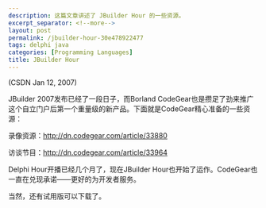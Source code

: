 ```yaml
---
description: 这篇文章讲述了 JBuilder Hour 的一些资源。
excerpt_separator: <!--more-->
layout: post
permalink: /jbuilder-hour-30e478922477
tags: delphi java
categories: [Programming Languages]
title: JBuilder Hour
---
```

(CSDN Jan 12, 2007)

JBuilder 2007发布已经了一段日子，而Borland CodeGear也是攒足了劲来推广这个自立门户后第一个重量级的新产品。下面就是CodeGear精心准备的一些资源：

录像资源：http://dn.codegear.com/article/33880

访谈节目：http://dn.codegear.com/article/33964

Delphi Hour开播已经几个月了，现在JBuilder Hour也开始了运作。CodeGear也一直在兑现承诺――更好的为开发者服务。

当然，还有试用版可以下载了。
<!--more-->
